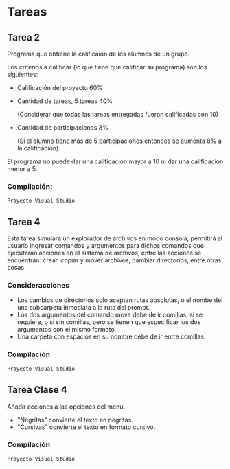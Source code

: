 # Tareas

Tarea 2
-------------

Programa que obtiene la calificaión de los alumnos de un grupo.

Los criterios a calificar (lo que tiene que calificar su programa) son los siguientes:

* Calificación del proyecto 	60%

* Cantidad de tareas, 5 tareas	40%

    (Considerar que todas las tareas entregadas fueron calificadas con 10)

* Cantidad de participaciones 	8%

    (Si el alumno tiene más de 5 participaciones entonces se aumenta 8% a la calificación)

El programa no puede dar una calificación mayor a 10 ni dar una calificación menor a 5.

### Compilación: 
```
Proyecto Visual Studio 
```

Tarea 4
------------------
Esta tarea simulará un explorador de archivos en modo consola, permitirá al usuario ingresar
comandos y argumentos para dichos comandos que ejecutarán acciones en el sistema de
archivos, entre las acciones se encuentran: crear, copiar y mover archivos, cambiar directorios,
entre otras cosas

### Consideracciones
 * Los cambios de directorios solo aceptan rutas absolutas, o el nombe del una subcarpeta inmediata a la ruta del prompt.
 * Los dos argumentos del comando move debe de ir comillas, si se requiere, o si sin comillas, pero se tienen que especificar los dos argumentos con el mismo formato.
 * Una carpeta con espacios en su nombre debe de ir entre comillas.

 ### Compilación
 ```
 Proyecto Visual Studio
 ```
Tarea Clase 4
----------------
Añadir acciones a las opciones del menu.

* "Negritas" convierte el texto en negritas.
* "Cursivas" convierte el texto en formato cursivo.

### Compilación
```
Proyecto Visual Studio
```

